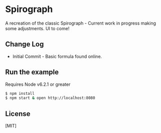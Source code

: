 # Spirograph

  A recreation of the classic Spirograph - Current work in progress making some adjustments. UI to come!

## Change Log
  * Initial Commit - Basic formula found online.

## Run the example
  Requires Node v6.2.1 or greater

```bash
$ npm install
$ npm start & open http://localhost:8080
```

## License

[MIT]
